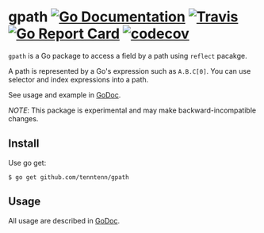# gpath [![Go Documentation](http://img.shields.io/badge/go-documentation-blue.svg?style=flat-square)][godoc] [![Travis](https://img.shields.io/travis/tenntenn/gpath.svg?style=flat-square)][travis] [![Go Report Card](https://goreportcard.com/badge/github.com/tenntenn/gpath)](https://goreportcard.com/report/github.com/tenntenn/gpath) [![codecov](https://codecov.io/gh/tenntenn/gpath/branch/master/graph/badge.svg)](https://codecov.io/gh/tenntenn/gpath)

[godoc]: http://godoc.org/github.com/tenntenn/gpath
[travis]: https://travis-ci.org/tenntenn/gpath

`gpath` is a Go package to access a field by a path using `reflect` pacakge.

A path is represented by a Go's expression such as `A.B.C[0]`.
You can use selector and index expressions into a path.

See usage and example in [GoDoc](https://godoc.org/github.com/tenntenn/gpath).

*NOTE*: This package is experimental and may make backward-incompatible changes.

## Install

Use go get:

```
$ go get github.com/tenntenn/gpath
```

## Usage

All usage are described in [GoDoc](https://godoc.org/github.com/tenntenn/gpath).
